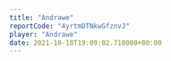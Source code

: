 ```yaml
---
title: "Andrawe"
reportCode: "4yrtmDTNkwGfznvJ"
player: "Andrawe"
date: 2021-10-10T19:09:02.718000+00:00
---
```

